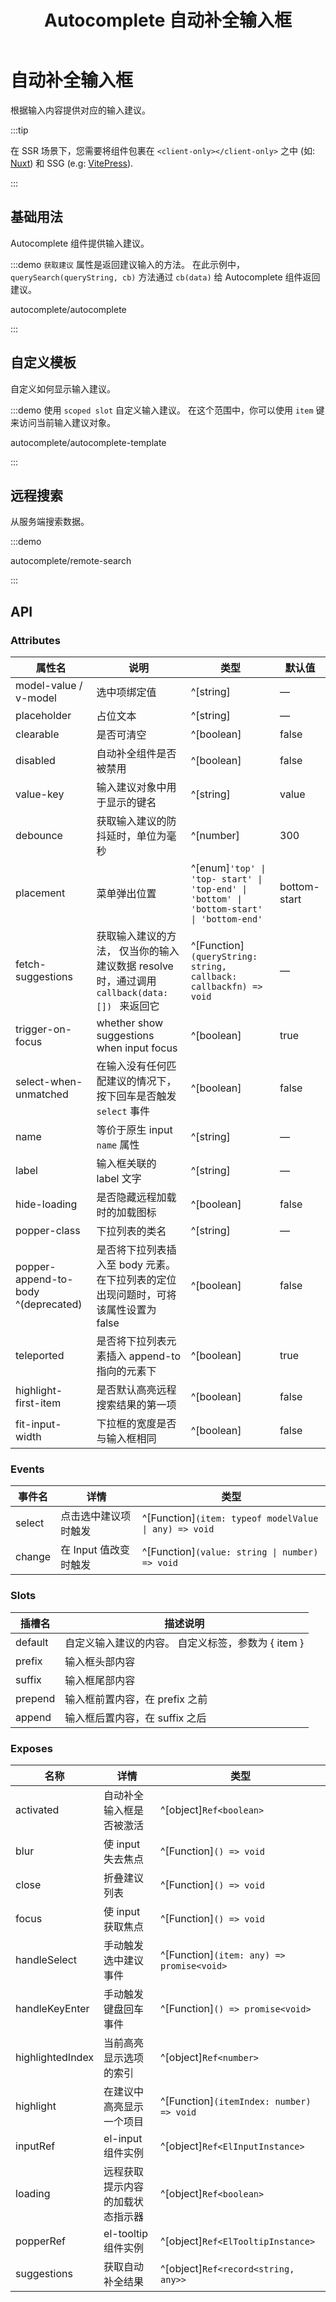 ﻿---
title: Autocomplete 自动补全输入框
lang: zh-CN
---

# 自动补全输入框

根据输入内容提供对应的输入建议。

:::tip

在 SSR 场景下，您需要将组件包裹在 `<client-only></client-only>` 之中 (如: [Nuxt](https://nuxt.com/v3)) 和 SSG (e.g: [VitePress](https://vitepress.vuejs.org/)).

:::

## 基础用法

Autocomplete 组件提供输入建议。

:::demo `获取建议` 属性是返回建议输入的方法。 在此示例中， `querySearch(queryString, cb)` 方法通过 `cb(data)` 给 Autocomplete 组件返回建议。

autocomplete/autocomplete

:::

## 自定义模板

自定义如何显示输入建议。

:::demo 使用 `scoped slot` 自定义输入建议。 在这个范围中，你可以使用 `item` 键来访问当前输入建议对象。

autocomplete/autocomplete-template

:::

## 远程搜索

从服务端搜索数据。

:::demo

autocomplete/remote-search

:::

## API

### Attributes

| 属性名                                 | 说明                                                             | 类型                                                                                             | 默认值          |
| ----------------------------------- | -------------------------------------------------------------- | ---------------------------------------------------------------------------------------------- | ------------ |
| model-value / v-model               | 选中项绑定值                                                         | ^[string]                                                                                      | —            |
| placeholder                         | 占位文本                                                           | ^[string]                                                                                      | —            |
| clearable                           | 是否可清空                                                          | ^[boolean]                                                                                     | false        |
| disabled                            | 自动补全组件是否被禁用                                                    | ^[boolean]                                                                                     | false        |
| value-key                           | 输入建议对象中用于显示的键名                                                 | ^[string]                                                                                      | value        |
| debounce                            | 获取输入建议的防抖延时，单位为毫秒                                              | ^[number]                                                                                      | 300          |
| placement                           | 菜单弹出位置                                                         | ^[enum]`'top' \| 'top- start' \| 'top-end' \| 'bottom' \| 'bottom-start' \| 'bottom-end'` | bottom-start |
| fetch-suggestions                   | 获取输入建议的方法， 仅当你的输入建议数据 resolve 时，通过调用 `callback(data:[]) ` 来返回它 | ^[Function]`(queryString: string, callback: callbackfn) => void`                            | —            |
| trigger-on-focus                    | whether show suggestions when input focus                      | ^[boolean]                                                                                     | true         |
| select-when-unmatched               | 在输入没有任何匹配建议的情况下，按下回车是否触发 `select` 事件                           | ^[boolean]                                                                                     | false        |
| name                                | 等价于原生 input `name` 属性                                          | ^[string]                                                                                      | —            |
| label                               | 输入框关联的 label 文字                                                | ^[string]                                                                                      | —            |
| hide-loading                        | 是否隐藏远程加载时的加载图标                                                 | ^[boolean]                                                                                     | false        |
| popper-class                        | 下拉列表的类名                                                        | ^[string]                                                                                      | —            |
| popper-append-to-body ^(deprecated) | 是否将下拉列表插入至 body 元素。 在下拉列表的定位出现问题时，可将该属性设置为 false               | ^[boolean]                                                                                     | false        |
| teleported                          | 是否将下拉列表元素插入 append-to 指向的元素下                                   | ^[boolean]                                                                                     | true         |
| highlight-first-item                | 是否默认高亮远程搜索结果的第一项                                               | ^[boolean]                                                                                     | false        |
| fit-input-width                     | 下拉框的宽度是否与输入框相同                                                 | ^[boolean]                                                                                     | false        |

### Events

| 事件名    | 详情             | 类型                                                        |
| ------ | -------------- | --------------------------------------------------------- |
| select | 点击选中建议项时触发     | ^[Function]`(item: typeof modelValue \| any) => void` |
| change | 在 Input 值改变时触发 | ^[Function]`(value: string \| number) => void`        |

### Slots

| 插槽名     | 描述说明                           |
| ------- | ------------------------------ |
| default | 自定义输入建议的内容。 自定义标签，参数为 { item } |
| prefix  | 输入框头部内容                        |
| suffix  | 输入框尾部内容                        |
| prepend | 输入框前置内容，在 prefix 之前            |
| append  | 输入框后置内容，在 suffix 之后            |

### Exposes

| 名称               | 详情               | 类型                                                 |
| ---------------- | ---------------- | -------------------------------------------------- |
| activated        | 自动补全输入框是否被激活     | ^[object]`Ref<boolean>`                      |
| blur             | 使 input 失去焦点     | ^[Function]`() => void`                         |
| close            | 折叠建议列表           | ^[Function]`() => void`                         |
| focus            | 使 input 获取焦点     | ^[Function]`() => void`                         |
| handleSelect     | 手动触发选中建议事件       | ^[Function]`(item: any) => promise<void>` |
| handleKeyEnter   | 手动触发键盘回车事件       | ^[Function]`() => promise<void>`          |
| highlightedIndex | 当前高亮显示选项的索引      | ^[object]`Ref<number>`                       |
| highlight        | 在建议中高亮显示一个项目     | ^[Function]`(itemIndex: number) => void`        |
| inputRef         | el-input 组件实例    | ^[object]`Ref<ElInputInstance>`              |
| loading          | 远程获取提示内容的加载状态指示器 | ^[object]`Ref<boolean>`                      |
| popperRef        | el-tooltip 组件实例  | ^[object]`Ref<ElTooltipInstance>`            |
| suggestions      | 获取自动补全结果         | ^[object]`Ref<record<string, any>>`    |
